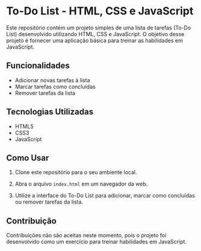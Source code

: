 # To-Do List - HTML, CSS e JavaScript

Este repositório contém um projeto simples de uma lista de tarefas (To-Do List) desenvolvido utilizando HTML, CSS e JavaScript. O objetivo desse projeto é fornecer uma aplicação básica para treinar as habilidades em JavaScript.

## Funcionalidades

- Adicionar novas tarefas à lista
- Marcar tarefas como concluídas
- Remover tarefas da lista

## Tecnologias Utilizadas

- HTML5
- CSS3
- JavaScript

## Como Usar

1. Clone este repositório para o seu ambiente local.

2. Abra o arquivo `index.html` em um navegador da web.

3. Utilize a interface do To-Do List para adicionar, marcar como concluídas ou remover tarefas da lista.

## Contribuição

Contribuições não são aceitas neste momento, pois o projeto foi desenvolvido como um exercício para treinar habilidades em JavaScript.

 
